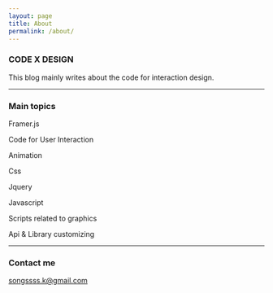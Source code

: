 ```yaml
---
layout: page
title: About
permalink: /about/
---
```




### CODE X DESIGN

This blog mainly writes about the code for interaction design.

---

### Main topics

Framer.js

Code for User Interaction

Animation

Css

Jquery

Javascript

Scripts related to graphics

Api & Library customizing

---


### Contact me

[songssss.k@gmail.com](mailto:songssss.k@gmail.com)
